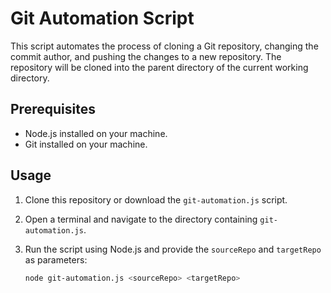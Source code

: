 # Git Automation Script

This script automates the process of cloning a Git repository, changing the commit author, and pushing the changes to a new repository. The repository will be cloned into the parent directory of the current working directory.

## Prerequisites

- Node.js installed on your machine.
- Git installed on your machine.

## Usage

1. Clone this repository or download the `git-automation.js` script.
2. Open a terminal and navigate to the directory containing `git-automation.js`.
3. Run the script using Node.js and provide the `sourceRepo` and `targetRepo` as parameters:

   ```sh
   node git-automation.js <sourceRepo> <targetRepo>